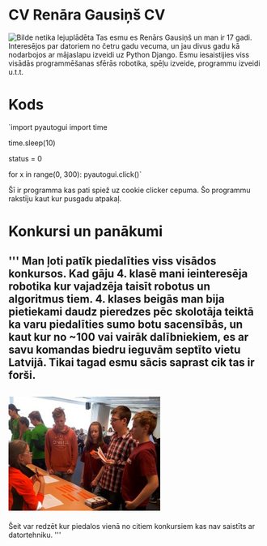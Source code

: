 # CV Renāra Gausiņš CV
![Bilde netika lejuplādēta](https://cdn.discordapp.com/attachments/712432238658322513/806105436679700510/unknown.png)
Tas esmu es Renārs Gausiņš un man ir 17 gadi. Interesējos par datoriem no četru gadu vecuma, un jau divus gadu kā nodarbojos ar mājaslapu izveidi uz Python Django. Esmu iesaistijies viss visādās programmēšanas sfērās robotika, spēļu izveide, programmu izveidi u.t.t.

# Kods

`import pyautogui
import time

time.sleep(10)

status = 0

for x in range(0, 300):
    pyautogui.click()`



Šī ir programma kas pati spiež uz cookie clicker cepuma. Šo programmu rakstīju kaut kur pusgadu atpakaļ.

# Konkursi un panākumi

'''
Man ļoti patīk piedalīties viss visādos konkursos. Kad gāju 4. klasē mani ieinteresēja robotika kur vajadzēja taisīt robotus un algoritmus tiem. 4. klases beigās man bija pietiekami daudz pieredzes pēc skolotāja teiktā ka varu piedalīties sumo botu sacensībās, un kaut kur no ~100 vai vairāk dalībniekiem, es ar savu komandas biedru ieguvām septīto vietu Latvijā. Tikai tagad esmu sācis saprast cik tas ir forši.
---
![Bilde netika lejuplādēta](bilde.jpg)
---
Šeit var redzēt kur piedalos vienā no citiem konkursiem kas nav saistīts ar datortehniku.
'''